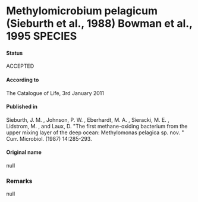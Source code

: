# Methylomicrobium pelagicum (Sieburth et al., 1988) Bowman et al., 1995 SPECIES

#### Status
ACCEPTED

#### According to
The Catalogue of Life, 3rd January 2011

#### Published in
Sieburth, J. M. , Johnson, P. W. , Eberhardt, M. A. , Sieracki, M. E. , Lidstrom, M. , and Laux, D. "The first methane-oxiding bacterium from the upper mixing layer of the deep ocean: Methylomonas pelagica sp. nov. " Curr. Microbiol. (1987) 14:285-293.

#### Original name
null

### Remarks
null